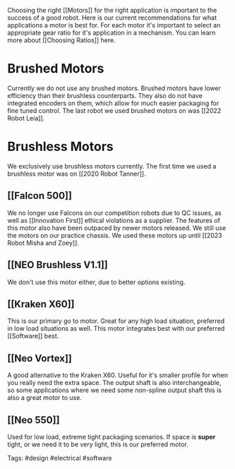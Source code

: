 Choosing the right [[Motors]] for the right application is important to the success of a good robot. Here is our current recommendations for what applications a motor is best for. For each motor it's important to select an appropriate gear ratio for it's application in a mechanism. You can learn more about [[Choosing Ratios]] here.

# Brushed Motors

Currently we do not use any brushed motors. Brushed motors have lower efficiency than their brushless counterparts. They also do not have integrated encoders on them, which allow for much easier packaging for fine tuned control. The last robot we used brushed motors on was [[2022 Robot Leia]].

# Brushless Motors

We exclusively use brushless motors currently. The first time we used a brushless motor was on [[2020 Robot Tanner]].

## [[Falcon 500]]

We no longer use Falcons on our competition robots due to QC issues, as well as [[Innovation First]] ethical violations as a supplier.  The features of this motor also have been outpaced by newer motors released. We still use the motors on our practice chassis. We used these motors up until [[2023 Robot Misha and Zoey]].

## [[NEO Brushless V1.1]]

We don't use this motor either, due to better options existing.

## [[Kraken X60]]

This is our primary go to motor. Great for any high load situation, preferred in low load situations as well. This motor integrates best with our preferred [[Software]] best.

## [[Neo Vortex]]

A good alternative to the Kraken X60. Useful for it's smaller profile for when you really need the extra space. The output shaft is also interchangeable, so some applications where we need some non-spline output shaft this is also a great motor to use.

## [[Neo 550]]

Used for low load, extreme tight packaging scenarios. If space is **super** tight,  or we need it to be very light, this is our preferred motor.

Tags: #design #electrical #software